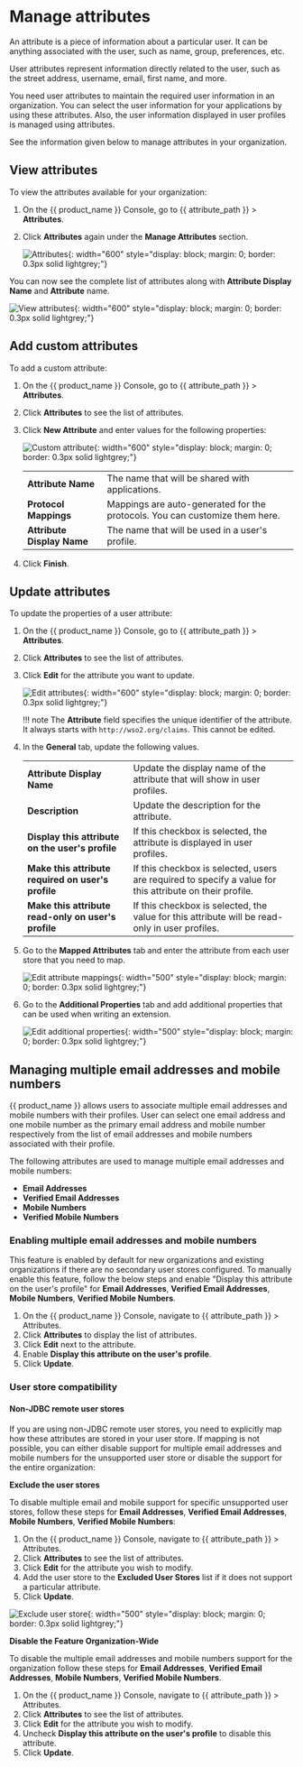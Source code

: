 # Manage attributes

An attribute is a piece of information about a particular user. It can be anything associated with the user, such as name, group, preferences, etc.

User attributes represent information directly related to the user, such as the street address, username, email, first name, and more.

You need user attributes to maintain the required user information in an organization. You can select the user information for your applications by using these attributes. Also, the user information displayed in user profiles is managed using attributes.

See the information given below to manage attributes in your organization.

## View attributes
To view the attributes available for your organization:

1. On the {{ product_name }} Console, go to {{ attribute_path }} > **Attributes**.
2. Click **Attributes** again under the **Manage Attributes** section.

    ![Attributes]({{base_path}}/assets/img/guides/organization/attributes/local-attributes.png){: width="600" style="display: block; margin: 0; border: 0.3px solid lightgrey;"}

You can now see the complete list of attributes along with **Attribute Display Name** and **Attribute** name.

![View attributes]({{base_path}}/assets/img/guides/organization/attributes/view-attributes.png){: width="600" style="display: block; margin: 0; border: 0.3px solid lightgrey;"}

## Add custom attributes

To add a custom attribute:

1. On the {{ product_name }} Console, go to {{ attribute_path }} > **Attributes**.
2. Click **Attributes** to see the list of attributes.
3. Click **New Attribute** and enter values for the following properties:

    ![Custom attribute]({{base_path}}/assets/img/guides/organization/attributes/new-custom-attribute.png){: width="600" style="display: block; margin: 0; border: 0.3px solid lightgrey;"}

    <table>
       <tbody>
          <tr>
             <td><b>Attribute Name</b></td>
             <td>The name that will be shared with applications.</td>
          </tr>
          <tr>
              <td><b>Protocol Mappings</b></td>
              <td>Mappings are auto-generated for the protocols. You can customize them here. </td>
         </tr>
         <tr>
             <td><b>Attribute Display Name</b></td>
             <td>The name that will be used in a user's profile.</td>
         </tr>
       </tbody>
    </table>

4. Click **Finish**.

## Update attributes
To update the properties of a user attribute:

1. On the {{ product_name }} Console, go to {{ attribute_path }} > **Attributes**.
2. Click **Attributes** to see the list of attributes.
3. Click **Edit** for the attribute you want to update.

    ![Edit attributes]({{base_path}}/assets/img/guides/organization/attributes/edit-attributes-general.png){: width="600" style="display: block; margin: 0; border: 0.3px solid lightgrey;"}

    !!! note
        The **Attribute** field specifies the unique identifier of the attribute. It always starts with `http://wso2.org/claims`. This cannot be edited.

4. In the **General** tab, update the following values.

    <table>
       <tbody>
          <tr>
             <td><b>Attribute Display Name</b></td>
             <td>Update the display name of the attribute that will show in user profiles.</td>
          </tr>
          <tr>
               <td><b>Description</b></td>
               <td>Update the description for the attribute.</td>
          </tr>
        <tr>
              <td><b>Display this attribute on the user's profile</b></td>
              <td>If this checkbox is selected, the attribute is displayed in user profiles.</ td>
         </tr>
         <tr>
             <td><b>Make this attribute required on user's profile</b></td>
             <td>If this checkbox is selected, users are required to specify a value for this attribute on their profile.</td>
         </tr>
         <tr>
            <td><b>Make this attribute read-only on user's profile</b></td>
            <td>If this checkbox is selected, the value for this attribute will be read-only in user profiles.</td>
       </tr>
     </tbody>
    </table>

5. Go to the **Mapped Attributes** tab and enter the attribute from each user store that you need to map.

    ![Edit attribute mappings]({{base_path}}/assets/img/guides/organization/attributes/edit-attribute-mappings.png){: width="500" style="display: block; margin: 0; border: 0.3px solid lightgrey;"}

6. Go to the **Additional Properties** tab and add additional properties that can be used when writing an extension.

    ![Edit additional properties]({{base_path}}/assets/img/guides/organization/attributes/edit-attributes-additional-properties.png){: width="500" style="display: block; margin: 0; border: 0.3px solid lightgrey;"}

## Managing multiple email addresses and mobile numbers

{{ product_name }} allows users to associate multiple email addresses and mobile numbers with their profiles. User can 
select one email address and one mobile number as the primary email address and mobile number respectively from the 
list of email addresses and mobile numbers associated with their profile.

The following attributes are used to manage multiple email addresses and mobile numbers:
- **Email Addresses**
- **Verified Email Addresses**
- **Mobile Numbers**
- **Verified Mobile Numbers**

### Enabling multiple email addresses and mobile numbers

This feature is enabled by default for new organizations and existing organizations if there are no secondary user 
stores configured. To manually enable this feature, follow the below steps and enable 
"Display this attribute on the user's profile" for  **Email Addresses**, **Verified Email Addresses**, **Mobile Numbers**, **Verified Mobile Numbers**.

1. On the {{ product_name }} Console, navigate to {{ attribute_path }} > Attributes.
2. Click **Attributes** to display the list of attributes.
3. Click **Edit** next to the attribute.
4. Enable **Display this attribute on the user's profile**.
5. Click **Update**.

### User store compatibility

#### Non-JDBC remote user stores

If you are using non-JDBC remote user stores, you need to explicitly map how these attributes are stored in your user store. If mapping is not possible, you can either disable support for multiple email addresses and mobile numbers for the unsupported user store or disable the support for the entire organization:

**Exclude the user stores**

To disable multiple email and mobile support for specific unsupported user stores, follow these steps for  **Email Addresses**, **Verified Email Addresses**, **Mobile Numbers**, **Verified Mobile Numbers**:

   1. On the {{ product_name }} Console, navigate to {{ attribute_path }} > Attributes.
   2. Click **Attributes** to see the list of attributes.
   3. Click **Edit** for the attribute you wish to modify.
   4. Add the user store to the **Excluded User Stores** list if it does not support a particular attribute.
   5. Click **Update**.

   ![Exclude user store]({{base_path}}/assets/img/guides/organization/attributes/temp-attribute-exclude-user-store.png){: width="500" style="display: block; margin: 0; border: 0.3px solid lightgrey;"}

**Disable the Feature Organization-Wide**

To disable the multiple email addresses and mobile numbers support for the organization follow these steps for  **Email Addresses**, **Verified Email Addresses**, **Mobile Numbers**, **Verified Mobile Numbers**.

   1. On the {{ product_name }} Console, navigate to {{ attribute_path }} > Attributes.
   2. Click **Attributes** to see the list of attributes.
   3. Click **Edit** for the attribute you wish to modify.
   4. Uncheck **Display this attribute on the user's profile** to disable this attribute.
   5. Click **Update**.
